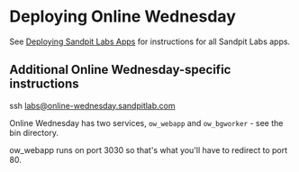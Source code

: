 # Deploying Online Wednesday

See [Deploying Sandpit Labs Apps](https://docs.google.com/document/d/1OocT0IvWeYHx0l1tInoHe7ZBWvWrIRRYQzy566X8r94) for instructions for all Sandpit Labs apps.

## Additional Online Wednesday-specific instructions

ssh labs@online-wednesday.sandpitlab.com

Online Wednesday has two services, `ow_webapp` and `ow_bgworker` - see the bin directory.

ow_webapp runs on port 3030 so that's what you'll have to redirect to port 80.



